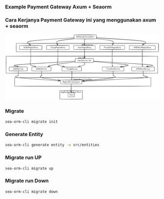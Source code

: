 ### Example Payment Gateway Axum + Seaorm





### Cara Kerjanya Payment Gateway ini yang menggunakan axum + seaorm
<img src="./payment_gateway.png" alt="payment" />



### Migrate

```sh
sea-orm-cli migrate init
```

### Generate Entity

```sh
sea-orm-cli generate entity -o src/entities
```

### Migrate run UP

```sh
sea-orm-cli migrate up
```

### Migrate run Down

```sh
sea-orm-cli migrate down
```
